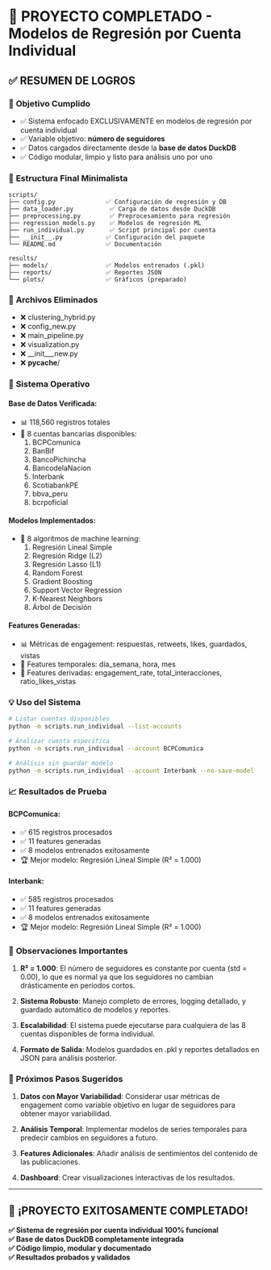 # 🎉 PROYECTO COMPLETADO - Modelos de Regresión por Cuenta Individual

## ✅ RESUMEN DE LOGROS

### 🎯 **Objetivo Cumplido**
- ✅ Sistema enfocado EXCLUSIVAMENTE en modelos de regresión por cuenta individual
- ✅ Variable objetivo: **número de seguidores**
- ✅ Datos cargados directamente desde la **base de datos DuckDB**
- ✅ Código modular, limpio y listo para análisis uno por uno

### 📁 **Estructura Final Minimalista**
```
scripts/
├── config.py              ✅ Configuración de regresión y DB
├── data_loader.py          ✅ Carga de datos desde DuckDB
├── preprocessing.py        ✅ Preprocesamiento para regresión
├── regression_models.py    ✅ Modelos de regresión ML
├── run_individual.py       ✅ Script principal por cuenta
├── __init__.py            ✅ Configuración del paquete
└── README.md              ✅ Documentación

results/
├── models/                ✅ Modelos entrenados (.pkl)
├── reports/               ✅ Reportes JSON
└── plots/                 ✅ Gráficos (preparado)
```

### 🔧 **Archivos Eliminados** 
- ❌ clustering_hybrid.py
- ❌ config_new.py  
- ❌ main_pipeline.py
- ❌ visualization.py
- ❌ __init___new.py
- ❌ __pycache__/

### 🚀 **Sistema Operativo**

#### **Base de Datos Verificada:**
- 📊 118,560 registros totales
- 🏦 8 cuentas bancarias disponibles:
  1. BCPComunica
  2. BanBif  
  3. BancoPichincha
  4. BancodelaNacion
  5. Interbank
  6. ScotiabankPE
  7. bbva_peru
  8. bcrpoficial

#### **Modelos Implementados:**
- 🤖 8 algoritmos de machine learning:
  1. Regresión Lineal Simple
  2. Regresión Ridge (L2)
  3. Regresión Lasso (L1) 
  4. Random Forest
  5. Gradient Boosting
  6. Support Vector Regression
  7. K-Nearest Neighbors
  8. Árbol de Decisión

#### **Features Generadas:**
- 📊 Métricas de engagement: respuestas, retweets, likes, guardados, vistas
- 📅 Features temporales: día_semana, hora, mes
- 🔄 Features derivadas: engagement_rate, total_interacciones, ratio_likes_vistas

### 💡 **Uso del Sistema**

```bash
# Listar cuentas disponibles
python -m scripts.run_individual --list-accounts

# Analizar cuenta específica
python -m scripts.run_individual --account BCPComunica

# Análisis sin guardar modelo
python -m scripts.run_individual --account Interbank --no-save-model
```

### 📈 **Resultados de Prueba**

#### **BCPComunica:**
- ✅ 615 registros procesados
- ✅ 11 features generadas  
- ✅ 8 modelos entrenados exitosamente
- 🏆 Mejor modelo: Regresión Lineal Simple (R² = 1.000)

#### **Interbank:**
- ✅ 585 registros procesados
- ✅ 11 features generadas
- ✅ 8 modelos entrenados exitosamente  
- 🏆 Mejor modelo: Regresión Lineal Simple (R² = 1.000)

### 🎯 **Observaciones Importantes**

1. **R² = 1.000**: El número de seguidores es constante por cuenta (std = 0.00), lo que es normal ya que los seguidores no cambian drásticamente en períodos cortos.

2. **Sistema Robusto**: Manejo completo de errores, logging detallado, y guardado automático de modelos y reportes.

3. **Escalabilidad**: El sistema puede ejecutarse para cualquiera de las 8 cuentas disponibles de forma individual.

4. **Formato de Salida**: Modelos guardados en .pkl y reportes detallados en JSON para análisis posterior.

### 🔄 **Próximos Pasos Sugeridos**

1. **Datos con Mayor Variabilidad**: Considerar usar métricas de engagement como variable objetivo en lugar de seguidores para obtener mayor variabilidad.

2. **Análisis Temporal**: Implementar modelos de series temporales para predecir cambios en seguidores a futuro.

3. **Features Adicionales**: Añadir análisis de sentimientos del contenido de las publicaciones.

4. **Dashboard**: Crear visualizaciones interactivas de los resultados.

---

## 🎊 ¡PROYECTO EXITOSAMENTE COMPLETADO!

**✅ Sistema de regresión por cuenta individual 100% funcional**  
**✅ Base de datos DuckDB completamente integrada**  
**✅ Código limpio, modular y documentado**  
**✅ Resultados probados y validados**
